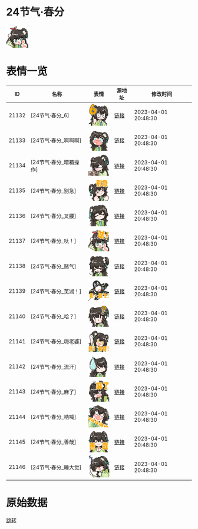 # 24节气·春分

<img src="./cover.png" height="60" alt="cover" />

# 表情一览

|ID|名称|表情|源地址|修改时间|
|----|----|----|----|----|
|21132|[24节气·春分_6]|<img src="./pic/021132_%5B24节气·春分_6%5D.png" height="60" alt="6"/>|[链接](https://i0.hdslb.com/bfs/garb/d33c555cab2493c881a3ca1341bf1139b6a6f9b8.png)|2023-04-01 20:48:30|
|21133|[24节气·春分_啊啊啊]|<img src="./pic/021133_%5B24节气·春分_啊啊啊%5D.png" height="60" alt="啊啊啊"/>|[链接](https://i0.hdslb.com/bfs/garb/1b3b61a881b8e3c79b8cde22214d1abcb4ec7ec8.png)|2023-04-01 20:48:30|
|21134|[24节气·春分_暗箱操作]|<img src="./pic/021134_%5B24节气·春分_暗箱操作%5D.png" height="60" alt="暗箱操作"/>|[链接](https://i0.hdslb.com/bfs/garb/3fc6a84f6d2205b69d6caa82dde1262f45c18de3.png)|2023-04-01 20:48:30|
|21135|[24节气·春分_别急]|<img src="./pic/021135_%5B24节气·春分_别急%5D.png" height="60" alt="别急"/>|[链接](https://i0.hdslb.com/bfs/garb/070490ca2a863ce2e299fdc056c675b952d56a9b.png)|2023-04-01 20:48:30|
|21136|[24节气·春分_叉腰]|<img src="./pic/021136_%5B24节气·春分_叉腰%5D.png" height="60" alt="叉腰"/>|[链接](https://i0.hdslb.com/bfs/garb/88a4cbbb021b8c6ebc32f14a5cd5b5df961ceb36.png)|2023-04-01 20:48:30|
|21137|[24节气·春分_呔！]|<img src="./pic/021137_%5B24节气·春分_呔！%5D.png" height="60" alt="呔！"/>|[链接](https://i0.hdslb.com/bfs/garb/3efda9508088617827a8383bd85ba9b332dac170.png)|2023-04-01 20:48:30|
|21138|[24节气·春分_赌气]|<img src="./pic/021138_%5B24节气·春分_赌气%5D.png" height="60" alt="赌气"/>|[链接](https://i0.hdslb.com/bfs/garb/fa8803a39c45d3a006f6a6912559c4817de8b7f1.png)|2023-04-01 20:48:30|
|21139|[24节气·春分_芜湖！]|<img src="./pic/021139_%5B24节气·春分_芜湖！%5D.png" height="60" alt="芜湖！"/>|[链接](https://i0.hdslb.com/bfs/garb/5e31c0113b514130aafece22f932a4b556390738.png)|2023-04-01 20:48:30|
|21140|[24节气·春分_哈？]|<img src="./pic/021140_%5B24节气·春分_哈？%5D.png" height="60" alt="哈？"/>|[链接](https://i0.hdslb.com/bfs/garb/4b3358a2e7ec38f15ff9679adfe50684dba8b111.png)|2023-04-01 20:48:30|
|21141|[24节气·春分_嗨老婆]|<img src="./pic/021141_%5B24节气·春分_嗨老婆%5D.png" height="60" alt="嗨老婆"/>|[链接](https://i0.hdslb.com/bfs/garb/a872e3cbcc450505bb48c52098313740cfaf84de.png)|2023-04-01 20:48:30|
|21142|[24节气·春分_流汗]|<img src="./pic/021142_%5B24节气·春分_流汗%5D.png" height="60" alt="流汗"/>|[链接](https://i0.hdslb.com/bfs/garb/363c76764b173f896e8e343e137527dad6005166.png)|2023-04-01 20:48:30|
|21143|[24节气·春分_麻了]|<img src="./pic/021143_%5B24节气·春分_麻了%5D.png" height="60" alt="麻了"/>|[链接](https://i0.hdslb.com/bfs/garb/117b0b04101771459422a31f8dfceccc4359172a.png)|2023-04-01 20:48:30|
|21144|[24节气·春分_呐喊]|<img src="./pic/021144_%5B24节气·春分_呐喊%5D.png" height="60" alt="呐喊"/>|[链接](https://i0.hdslb.com/bfs/garb/2f7f8bc1dee8da6a314636587317923e11de74af.png)|2023-04-01 20:48:30|
|21145|[24节气·春分_善哉]|<img src="./pic/021145_%5B24节气·春分_善哉%5D.png" height="60" alt="善哉"/>|[链接](https://i0.hdslb.com/bfs/garb/ba3bd6e4f2d5abdc849b9f538f9cc6ffd92e0038.png)|2023-04-01 20:48:30|
|21146|[24节气·春分_睡大觉]|<img src="./pic/021146_%5B24节气·春分_睡大觉%5D.png" height="60" alt="睡大觉"/>|[链接](https://i0.hdslb.com/bfs/garb/fb14d096d7b1fff8a2d3ba7ee49396f9faee833c.png)|2023-04-01 20:48:30|

# 原始数据

[跳转](./raw.json)

